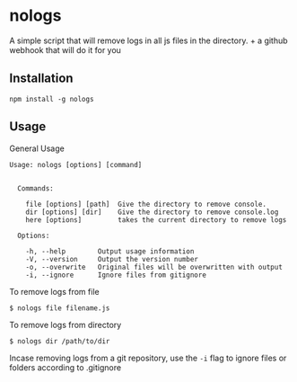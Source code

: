 # nologs
A simple script that will remove logs in all js files in the directory. + a github webhook that will do it for you

## Installation
`npm install -g nologs`

## Usage

General Usage
```
Usage: nologs [options] [command]


  Commands:

    file [options] [path]  Give the directory to remove console.
    dir [options] [dir]    Give the directory to remove console.log
    here [options]         takes the current directory to remove logs

  Options:

    -h, --help        Output usage information
    -V, --version     Output the version number
    -o, --overwrite   Original files will be overwritten with output
    -i, --ignore      Ignore files from gitignore
```

To remove logs from file
```
$ nologs file filename.js
```

To remove logs from directory
```
$ nologs dir /path/to/dir
```
Incase removing logs from a git repository, use the ` -i ` flag to ignore files or folders according to .gitignore
